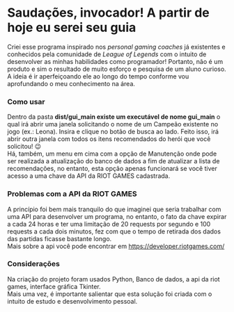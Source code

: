 # **Saudações, invocador! A partir de hoje eu serei seu guia**

Criei esse programa inspirado nos *personal gaming coaches* já existentes e conhecidos pela comunidade de *League of Legends* com o intuito de desenvolver 
as minhas habilidades como programador! Portanto, não é um produto e sim o resultado de muito esforço e pesquisa de um aluno curioso. A ideia é ir aperfeiçoando
ele ao longo do tempo conforme vou aprofundando o meu conhecimento na área.  
### **Como usar**  
Dentro da pasta **dist/gui_main existe um executável de nome gui_main** o qual irá abrir uma janela solicitando o nome de um Campeão existente no jogo (ex.: Leona). Insira
e clique no botão de busca ao lado.
Feito isso, irá abrir outra janela com todos os itens recomendados do herói que você solicitou! 😉  
Há, também, um menu em cima com a opção de Manutenção onde pode ser realizada a atualização do banco de dados a fim de atualizar a lista de recomendações,
no entanto, esta opção apenas funcionará se você tiver acesso a uma chave da API da RIOT GAMES cadastrada.

### **Problemas com a API da RIOT GAMES**
A princípio foi bem mais tranquilo do que imaginei que seria trabalhar com uma API para desenvolver um programa, no entanto, o fato da chave expirar a cada 
24 horas e ter uma limitação de 20 requests por segundo e 100 requests a cada dois minutos, fez com que o tempo de retirada dos dados das partidas ficasse
bastante longo.  
Mais sobre a api você pode encontrar em 
https://developer.riotgames.com/  

### **Considerações** 
Na criação do projeto foram usados Python, Banco de dados, a api da riot games, interface gráfica Tkinter.  
Mais uma vez, é importante salientar que esta solução foi criada com o intuito de estudo e desenvolvimento pessoal.

